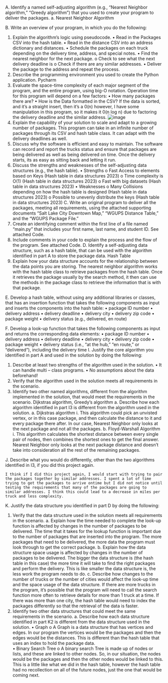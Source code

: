 A.	Identify a named self-adjusting algorithm (e.g., “Nearest Neighbor algorithm,” “Greedy algorithm”) that you used to create your program to deliver the packages.
a.	Nearest Neighbor Algorithm

B.  Write an overview of your program, in which you do the following:
1.  Explain the algorithm’s logic using pseudocode.
•	Read in the Packages CSV into the hash table.
•	Read in the distance CSV into an address dictionary and distances.
•	Schedule the packages on each truck depending on the delivery time, address, and special notes.
•	Find the nearest neighbor for the next package.
o	Check to see what the next delivery deadline is
o	Check if there are any similar addresses. 
•	Deliver the package to the address and repeat the process.
2.  Describe the programming environment you used to create the Python application.
	Pycharm
3.  Evaluate the space-time complexity of each major segment of the program, and the entire program, using big-O notation.
	Operation time for this program will depend on a few factors:
•	How many packages there are?
•	How is the Data formatted in the CSV?
If the data is sorted, and it’s a straight insert, then it’s a 0(n) however, I have some manipulation in this program, so it makes it 0(n log n) due to factoring the delivery deadline and the similar address. 
![image](https://github.com/ScriptGAL01/C950/assets/121732235/61ea69b9-06d6-46ae-959c-ced5e6f9706a)
4.  Explain the capability of your solution to scale and adapt to a growing number of packages.
	This program can take in an infinite number of packages through its CSV and hash table class. It can adapt with the delivery deadlines as well.
5.  Discuss why the software is efficient and easy to maintain.
	The software can record and report the trucks status and ensure that packages are being delivered as well as being delivered on time. Once the delivery starts, its as easy as sitting back and letting it run.
6.  Discuss the strengths and weaknesses of the self-adjusting data structures (e.g., the hash table).
•	Strengths
o	Fast Access to elements based on Keys (Hash table in data structures 2023)
o	Time complexity is O(1) (Hash table in data structures 2023)
o	Fast with big datasets (Hash table in data structures 2023)
•	Weaknesses
o	Many Collisions depending on how the hash table is designed (Hash table in data structures 2023)
o	Possible to unevenly distribute the keys (Hash table in data structures 2023)
C.  Write an original program to deliver all the packages, meeting all requirements, using the attached supporting documents “Salt Lake City Downtown Map,” “WGUPS Distance Table,” and the “WGUPS Package File.”
1.  Create an identifying comment within the first line of a file named “main.py” that includes your first name, last name, and student ID.
	See attached Code.
2.  Include comments in your code to explain the process and the flow of the program.
See attached Code.
D.  Identify a self-adjusting data structure, such as a hash table, that can be used with the algorithm identified in part A to store the package data.
	Hash Table
1.  Explain how your data structure accounts for the relationship between the data points you are storing.
The nearest neighbor algorithm works with the hash table class to retrieve packages from the hash table. Once it retrieves the package usually by the search method, it then can use the methods in the package class to retrieve the information that is with that package.

E.  Develop a hash table, without using any additional libraries or classes, that has an insertion function that takes the following components as input and inserts the components into the hash table:
•   package ID number
•   delivery address
•   delivery deadline
•   delivery city
•   delivery zip code
•   package weight
•   delivery status (e.g., delivered, en route)


F.  Develop a look-up function that takes the following components as input and returns the corresponding data elements:
•   package ID number
•   delivery address
•   delivery deadline
•   delivery city
•   delivery zip code
•   package weight
•   delivery status (i.e., “at the hub,” “en route,” or “delivered”), including the delivery time
I.  Justify the core algorithm you identified in part A and used in the solution by doing the following:
1.  Describe at least two strengths of the algorithm used in the solution.
•	It can handle multi – class programs.
•	No assumptions about the data beforehand!
2.  Verify that the algorithm used in the solution meets all requirements in the scenario.
3.  Identify two other named algorithms, different from the algorithm implemented in the solution, that would meet the requirements in the scenario.
	Dijkstras algorithm, Greedy’s algorithm
a.	Describe how each algorithm identified in part I3 is different from the algorithm used in the solution.
a.	Dijkstras algorithm 
i.	This algorithm could pick an unvisted vertex, or in this case package, and then calculate the distance to it and every package there after. In our case, Nearest Neighbor only looks at the next package and not all the packages. 
b.	Floyd-Warshall Algorithm
i.	This algorithm calculates the shortest distance between every single pair of nodes, then combines the shortest ones to get the final answer. Nearest Neighbor only looks at the next package distance and doesn’t take into consideration all the rest of the remaining packages. 

J.  Describe what you would do differently, other than the two algorithms identified in I3, if you did this project again.

	I think if I did this project again, I would start with trying to pair the packages together by similar addresses. I spent a lot of time trying to get the packages to arrive ontime but I did not notice until testing the requirements that many of the packages are going to similar addresses. I think this could lead to a decrease in miles per truck and less complexity.
K.  Justify the data structure you identified in part D by doing the following:
1.  Verify that the data structure used in the solution meets all requirements in the scenario.
a.  Explain how the time needed to complete the look-up function is affected by changes in the number of packages to be delivered.
	The time that it takes for the lookup function is important due to the number of packages that are inserted into the program. The more packages that need to be delivered, the more data the program must look through to get the correct package.
b.	Explain how the data structure space usage is affected by changes in the number of packages to be delivered.
The bigger the data structure is (the hash table in this case) the more time it will take to find the right packages and perform the delivery. This is like smaller the data structure is, the less work the program needs to do. 
c.	Describe how changes to the number of trucks or the number of cities would affect the look-up time and the space usage of the data structure.
If there are more trucks in the program, it’s possible that the program will need to call the search function more often to retrieve details for more than 1 truck at a time. If there was more than one city, the hash table would need to index the packages differently so that the retrieval of the data is faster. 
2.  Identify two other data structures that could meet the same requirements in the scenario.
a.  Describe how each data structure identified in part K2 is different from the data structure used in the solution.
•	Graph
o	A Graph is a data structure that has vertices and edges. In our program the vertices would be the packages and then the edges would be the distances. This is different than the hash table that uses an index to hold the package data.  
•	Binary Search Tree
o	A binary search Tree is made up of nodes or lists, and these are linked to other nodes. So, in our situation, the nodes would be the packages and then the other nodes would be linked to this. This is a little like what we did in the hash table, however the hash table had no recollection on all of the future nodes, just the one that would be coming next.
